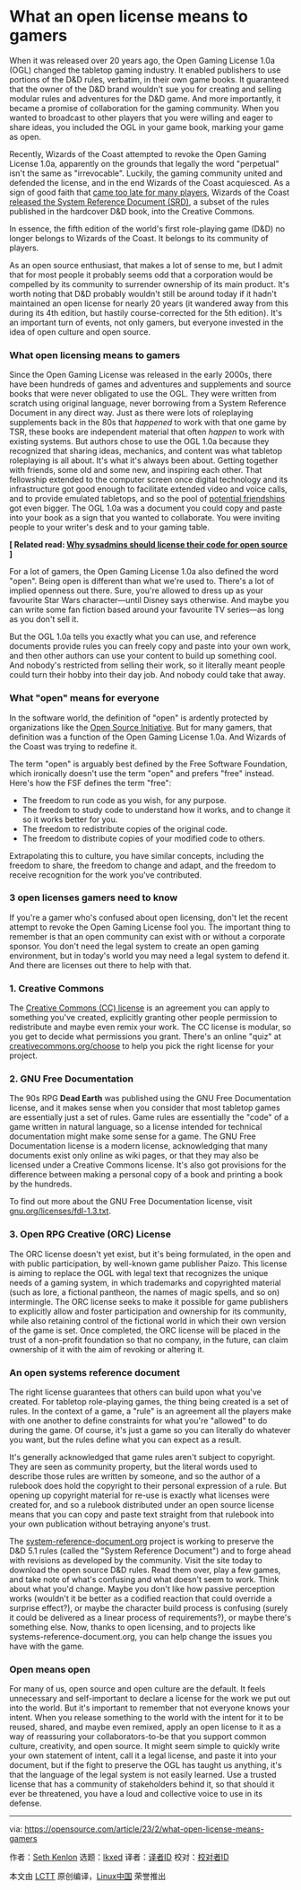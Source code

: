 [#]: subject: "What an open license means to gamers"
[#]: via: "https://opensource.com/article/23/2/what-open-license-means-gamers"
[#]: author: "Seth Kenlon https://opensource.com/users/seth"
[#]: collector: "lkxed"
[#]: translator: "wcjjdlhws"
[#]: reviewer: " "
[#]: publisher: " "
[#]: url: " "

What an open license means to gamers
======

When it was released over 20 years ago, the Open Gaming License 1.0a (OGL) changed the tabletop gaming industry. It enabled publishers to use portions of the D&D rules, verbatim, in their own game books. It guaranteed that the owner of the D&D brand wouldn't sue you for creating and selling modular rules and adventures for the D&D game. And more importantly, it became a promise of collaboration for the gaming community. When you wanted to broadcast to other players that you were willing and eager to share ideas, you included the OGL in your game book, marking your game as open.

Recently, Wizards of the Coast attempted to revoke the Open Gaming License 1.0a, apparently on the grounds that legally the word "perpetual" isn't the same as "irrevocable". Luckily, the gaming community united and defended the license, and in the end Wizards of the Coast acquiesced. As a sign of good faith that [came too late for many players][1], Wizards of the Coast [released the System Reference Document (SRD)][2], a subset of the rules published in the hardcover D&D book, into the Creative Commons.

In essence, the fifth edition of the world's first role-playing game (D&D) no longer belongs to Wizards of the Coast. It belongs to its community of players.

As an open source enthusiast, that makes a lot of sense to me, but I admit that for most people it probably seems odd that a corporation would be compelled by its community to surrender ownership of its main product. It's worth noting that D&D probably wouldn't still be around today if it hadn't maintained an open license for nearly 20 years (it wandered away from this during its 4th edition, but hastily course-corrected for the 5th edition). It's an important turn of events, not only gamers, but everyone invested in the idea of open culture and open source.

### What open licensing means to gamers

Since the Open Gaming License was released in the early 2000s, there have been hundreds of games and adventures and supplements and source books that were never obligated to use the OGL. They were written from scratch using original language, never borrowing from a System Reference Document in any direct way. Just as there were lots of roleplaying supplements back in the 80s that _happened_ to work with that one game by TSR, these books are independent material that often _happen_ to work with existing systems. But authors chose to use the OGL 1.0a because they recognized that sharing ideas, mechanics, and content was what tabletop roleplaying is all about. It's what it's always been about. Getting together with friends, some old and some new, and inspiring each other. That fellowship extended to the computer screen once digital technology and its infrastructure got good enough to facilitate extended video and voice calls, and to provide emulated tabletops, and so the pool of [potential friendships][3] got even bigger. The OGL 1.0a was a document you could copy and paste into your book as a sign that you wanted to collaborate. You were inviting people to your writer's desk and to your gaming table.

**[ Related read: [Why sysadmins should license their code for open source][4] ]**

For a lot of gamers, the Open Gaming License 1.0a also defined the word "open". Being open is different than what we're used to. There's a lot of implied openness out there. Sure, you're allowed to dress up as your favourite Star Wars character—until Disney says otherwise. And maybe you can write some fan fiction based around your favourite TV series—as long as you don't sell it.

But the OGL 1.0a tells you exactly what you can use, and reference documents provide rules you can freely copy and paste into your own work, and then other authors can use your content to build up something cool. And nobody's restricted from selling their work, so it literally meant people could turn their hobby into their day job. And nobody could take that away.

### What "open" means for everyone

In the software world, the definition of "open" is ardently protected by organizations like the [Open Source Initiative][5]. But for many gamers, that definition was a function of the Open Gaming License 1.0a. And Wizards of the Coast was trying to redefine it.

The term "open" is arguably best defined by the Free Software Foundation, which ironically doesn't use the term "open" and prefers "free" instead. Here's how the FSF defines the term "free":

- The freedom to run code as you wish, for any purpose.
- The freedom to study code to understand how it works, and to change it so it works better for you.
- The freedom to redistribute copies of the original code.
- The freedom to distribute copies of your modified code to others.

Extrapolating this to culture, you have similar concepts, including the freedom to share, the freedom to change and adapt, and the freedom to receive recognition for the work you've contributed.

### 3 open licenses gamers need to know

If you're a gamer who's confused about open licensing, don't let the recent attempt to revoke the Open Gaming License fool you. The important thing to remember is that an open community can exist with or without a corporate sponsor. You don't need the legal system to create an open gaming environment, but in today's world you may need a legal system to defend it. And there are licenses out there to help with that.

### 1. Creative Commons

The [Creative Commons (CC) license][6] is an agreement you can apply to something you've created, explicitly granting other people permission to redistribute and maybe even remix your work. The CC license is modular, so you get to decide what permissions you grant. There's an online "quiz" at [creativecommons.org/choose][7] to help you pick the right license for your project.

### 2. GNU Free Documentation

The 90s RPG **Dead Earth** was published using the GNU Free Documentation license, and it makes sense when you consider that most tabletop games are essentially just a set of rules. Game rules are essentially the "code" of a game written in natural language, so a license intended for technical documentation might make some sense for a game. The GNU Free Documentation license is a modern license, acknowledging that many documents exist only online as wiki pages, or that they may also be licensed under a Creative Commons license. It's also got provisions for the difference between making a personal copy of a book and printing a book by the hundreds.

To find out more about the GNU Free Documentation license, visit [gnu.org/licenses/fdl-1.3.txt][8].

### 3. Open RPG Creative (ORC) License

The ORC license doesn't yet exist, but it's being formulated, in the open and with public participation, by well-known game publisher Paizo. This license is aiming to replace the OGL with legal text that recognizes the unique needs of a gaming system, in which trademarks and copyrighted material (such as lore, a fictional pantheon, the names of magic spells, and so on) intermingle. The ORC license seeks to make it possible for game publishers to explicitly allow and foster participation and ownership for its community, while also retaining control of the fictional world in which their own version of the game is set. Once completed, the ORC license will be placed in the trust of a non-profit foundation so that no company, in the future, can claim ownership of it with the aim of revoking or altering it.

### An open systems reference document

The right license guarantees that others can build upon what you've created. For tabletop role-playing games, the thing being created is a set of rules. In the context of a game, a "rule" is an agreement all the players make with one another to define constraints for what you're "allowed" to do during the game. Of course, it's just a game so you can literally do whatever you want, but the rules define what you can expect as a result.

It's generally acknowledged that game rules aren't subject to copyright. They are seen as community property, but the literal words used to describe those rules are written by someone, and so the author of a rulebook does hold the copyright to their personal expression of a rule. But opening up copyright material for re-use is exactly what licenses were created for, and so a rulebook distributed under an open source license means that you can copy and paste text straight from that rulebook into your own publication without betraying anyone's trust.

The [system-reference-document.org][9] project is working to preserve the D&D 5.1 rules (called the "System Reference Document") and to forge ahead with revisions as developed by the community. Visit the site today to download the open source D&D rules. Read them over, play a few games, and take note of what's confusing and what doesn't seem to work. Think about what you'd change. Maybe you don't like how passive perception works (wouldn't it be better as a codified reaction that could override a surprise effect?), or maybe the character build process is confusing (surely it could be delivered as a linear process of requirements?), or maybe there's something else. Now, thanks to open licensing, and to projects like systems-reference-document.org, you can help change the issues you have with the game.

### Open means open

For many of us, open source and open culture are the default. It feels unnecessary and self-important to declare a license for the work we put out into the world. But it's important to remember that not everyone knows your intent. When you release something to the world with the intent for it to be reused, shared, and maybe even remixed, apply an open license to it as a way of reassuring your collaborators-to-be that you support common culture, creativity, and open source. It might seem simple to quickly write your own statement of intent, call it a legal license, and paste it into your document, but if the fight to preserve the OGL has taught us anything, it's that the language of the legal system is not easily learned. Use a trusted license that has a community of stakeholders behind it, so that should it ever be threatened, you have a loud and collective voice to use in its defense.

--------------------------------------------------------------------------------

via: https://opensource.com/article/23/2/what-open-license-means-gamers

作者：[Seth Kenlon][a]
选题：[lkxed][b]
译者：[译者ID](https://github.com/译者ID)
校对：[校对者ID](https://github.com/校对者ID)

本文由 [LCTT](https://github.com/LCTT/TranslateProject) 原创编译，[Linux中国](https://linux.cn/) 荣誉推出

[a]: https://opensource.com/users/seth
[b]: https://github.com/lkxed
[1]: https://koboldpress.com/project-black-flag-update-sticking-to-our-principles?utm_source=opensource.com
[2]: https://www.dndbeyond.com/attachments/39j2li89/SRD5.1-CCBY4.0License.pdf
[3]: https://opensource.com/article/21/3/open-source-streaming
[4]: https://opensource.com/article/23/1/why-sysadmins-should-license-code-open-source
[5]: http://opensource.org
[6]: https://opensource.com/article/20/1/what-creative-commons
[7]: https://creativecommons.org/choose/
[8]: https://www.gnu.org/licenses/fdl-1.3.txt
[9]: https://github.com/system-reference-document/
